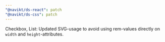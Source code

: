 ```yaml
---
"@navikt/ds-react": patch
"@navikt/ds-css": patch
---
```


Checkbox, List: Updated SVG-usage to avoid using rem-values directly on `width` and `height`-attributes.
